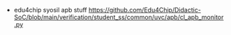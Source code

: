 

- edu4chip syosil apb stuff https://github.com/Edu4Chip/Didactic-SoC/blob/main/verification/student_ss/common/uvc/apb/cl_apb_monitor.py